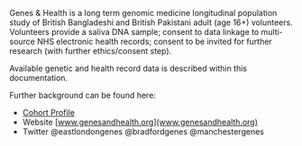 Genes & Health is a long term genomic medicine longitudinal population study of British Bangladeshi and British Pakistani adult (age 16+) volunteers. Volunteers provide a saliva DNA sample; consent to data linkage to multi-source NHS electronic health records; consent to be invited for further research (with further ethics/consent step).

Available genetic and health record data is described within this documentation.

Further background can be found here:

- [Cohort Profile](https://doi.org/10.1093/ije/dyz174)
- Website [www.genesandhealth.org](www.genesandhealth.org)
- Twitter @eastlondongenes @bradfordgenes @manchestergenes